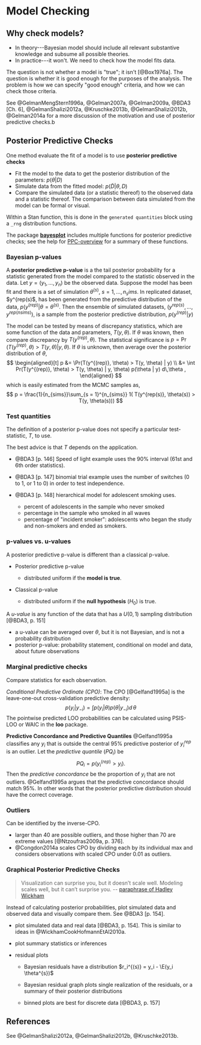 
# Model Checking

## Why check models?

-   In theory---Bayesian model should include all relevant substantive knowledge and subsume all possible theories.
-   In practice---it won't. We need to check how the model fits data.

The question is not whether a model is "true"; it isn't [@Box1976a].
The question is whether it is good enough for the purposes of the analysis.
The problem is how we can specify "good enough" criteria, and how we can check those criteria.

See @GelmanMengStern1996a, @Gelman2007a, @Gelman2009a, @BDA3 [Ch. 6],
@GelmanShalizi2012a, @Kruschke2013b, @GelmanShalizi2012b, @Gelman2014a for a
more discussion of the motivation and use of posterior predictive checks.b

## Posterior Predictive Checks

One method evaluate the fit of a model is to use **posterior predictive checks**

-   Fit the model to the data to get the posterior distribution of the parameters: $p(\theta | D)$
-   Simulate data from the fitted model: $p(\tilde{D} | \theta, D)$
-   Compare the simulated data (or a statistic thereof) to the observed data and a statistic thereof. The comparison between data simulated from the model can be formal or visual.

Within a Stan function, this is done in the `generated quantities` block using a `_rng` distribution functions.

The package **[bayesplot](https://cran.r-project.org/package=bayesplot)** includes multiple functions for posterior predictive checks; see the help for [PPC-overview](https://www.rdocumentation.org/packages/bayesplot//topics/PPC-overview) for a summary of these functions.

### Bayesian p-values

A **posterior predictive p-value** is a the tail posterior probability for a statistic generated from the model compared to the statistic observed in the data.
Let $y = (y_1, \dots, y_n)$ be the observed data.
Suppose the model has been fit and there is a set of simulation $\theta^(s)$, $s = 1, \dots, n_sims$.
In  replicated dataset, $y^{rep(s)$, has been generated from the predictive distribution
of the data, $p(y^{(rep)} | \theta = \theta^{(s)}$.
Then the ensemble of simulated datasets, $(y^{rep(s)}, \dots, y^{rep(nsims)})$, is a sample from the posterior predictive
distribution, $p(y^{(rep)} | y)$

The model can be tested by means of discrepancy statistics, which are some function of the data and parameters, $T(y, \theta)$.
If $\theta$ was known, then compare discrepancy by $T(y^{(rep)}, \theta)$.
The statistical significance is $p = \Pr(T(y^{(rep)}, \theta) > T(y, \theta) | y, \theta)$.
If $\theta$ is unknown, then average over the posterior distribution of $\theta$,
$$
\begin{aligned}[t]
p &= \Pr(T(y^{(rep)}, \theta) > T(y, \theta) | y) \\
&= \int Pr(T(y^{(rep)}, \theta) > T(y, \theta) | y, \theta) p(\theta | y) d\,\theta ,
\end{aligned}
$$
which is easily estimated from the MCMC samples as,
$$
p = \frac{1}{n_{sims}}\sum_{s = 1}^{n_{sims}} 1( T(y^{rep(s)}, \theta(s)) > T(y, \theta(s)))
$$

### Test quantities

The definition of a posterior p-value does not specify a particular test-statistic, $T$, to use.

The best advice is that $T$ depends on the application.

-   @BDA3 [p. 146] Speed of light example uses the 90% interval (61st and 6th order statistics).

-   @BDA3 [p. 147] binomial trial example uses the number of switches (0 to 1, or 1 to 0)
    in order to test independence.

-   @BDA3 [p. 148] hierarchical model for adolescent smoking uses.

    -   percent of adolescents in the sample who never smoked
    -   percentage in the sample who smoked in all waves
    -   percentage of "incident smoker": adolescents who began the study and non-smokers and ended as smokers.

### p-values vs. u-values

A posterior predictive p-value is different than a classical p-value.

-   Posterior predictive p-value

    -   distributed uniform if the **model is true**.

-   Classical p-value

    -   distributed uniform if the **null hypothesis** ($H_0$) is true.

A *u-value* is any function of the data that has a $U(0, 1)$ sampling distribution [@BDA3, p. 151]

-   a u-value can be averaged over $\theta$, but it is not Bayesian, and is not a probability distribution
-   posterior p-value: probability statement, conditional on model and data, about future observations

### Marginal predictive checks

Compare statistics for each observation.

*Conditional Predictive Ordinate (CPO)*:
The CPO [@Gelfand1995a] is the leave-one-out cross-validation predictive density:
$$
p(y_i | y_{-i}) = \int p(y_i | \theta) p(\theta | y_{-i}) d\,\theta
$$
The pointwise predicted LOO probabilities can be calculated using PSIS-LOO or WAIC in the **loo** package.

<!-- The sum of the logged CPOs can be an estimator of the log marginal likelihood and is called the log pseudo marginal likelihood. The ratio of PsMLs can be used as a surrogate for a Bayes Factor (pseudo Bayes Factor) (LaplaceDemon p. 20) -->

**Predictive Concordance and Predictive Quantiles** @Gelfand1995a classifies any $y_i$ that is outside the central 95% predictive posterior of $y^{rep}_i$ is an outlier.
Let the *predictive quantile* ($PQ_i$) be
$$
PQ_i = p(y_i^{(rep)} > y_i) .
$$
Then the *predictive concordance* be the proportion of $y_i$ that are not
outliers. @Gelfand1995a argues that the predictive concordance should match 95%.
In other words that the posterior predictive distribution should have the correct coverage.

### Outliers

Can be identified by the inverse-CPO.

-   larger than 40 are possible outliers, and those higher than 70 are extreme values [@Ntzoufras2009a, p. 376].
-   @Congdon2014a scales CPO by dividing each by its individual max and considers observations with scaled CPO under 0.01 as outliers.

### Graphical Posterior Predictive Checks

> Visualization can surprise you, but it doesn’t scale well. Modeling scales well, but it can’t surprise you. -- [paraphrase of Hadley Wickham](https://www.johndcook.com/blog/2013/02/07/visualization-modeling-and-surprises/)

Instead of calculating posterior probabilities, plot simulated data and observed data and visually compare them. See @BDA3 [p. 154].

-   plot simulated data and real data [@BDA3, p. 154]. This is similar to
    ideas in @WickhamCookHofmannEtAl2010a.

-   plot summary statistics or inferences

-   residual plots

    -   Bayesian residuals have a distribution
        $r_i^{(s)} = y_i - \E(y_i \theta^{s})$

    -   Bayesian residual graph plots single realization of the residuals,
        or a summary of their posterior distributions

    -   binned plots are best for discrete data [@BDA3, p. 157]

<!--
## Average Predictive Comparisons

From @GelmanHill [Ch 21.4]
Let $u$ be the input of interest, and $v$ be all other inputs, so that $x = (u, v)$.
$$
b_u(u^{(lo)}, u^{(hi)}, v, \theta) = \frac{E(y | u^{(hi)}, v, \theta) - E(y | u^{(lo)}, v, \theta)}{u^{(hi)} - u^{(lo)}}
$$
the the average predictive difference per unit change in $u$ is,
$$
B_{u}(u^{(lo)}, u^{(hi)}) = \frac{1}{n} \sum_{i = 1}^n b_u(u^{(lo)}, u^{(hi)}, v_i, \theta) .
$$
This can be adjusted to use observed (weighted) differences of $u$ for each point.
See the Gelman paper on it.
-->

## References

See @GelmanShalizi2012a, @GelmanShalizi2012b, @Kruschke2013b.
